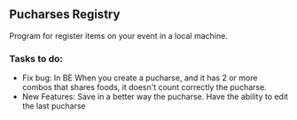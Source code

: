 ## Pucharses Registry

Program for register items on your event in a local machine.

### Tasks to do:

- Fix bug: In BE When you create a pucharse, and it has 2 or more combos that shares foods, it doesn't count correctly the pucharse.
- New Features: Save in a better way the pucharse. Have the ability to edit the last pucharse
